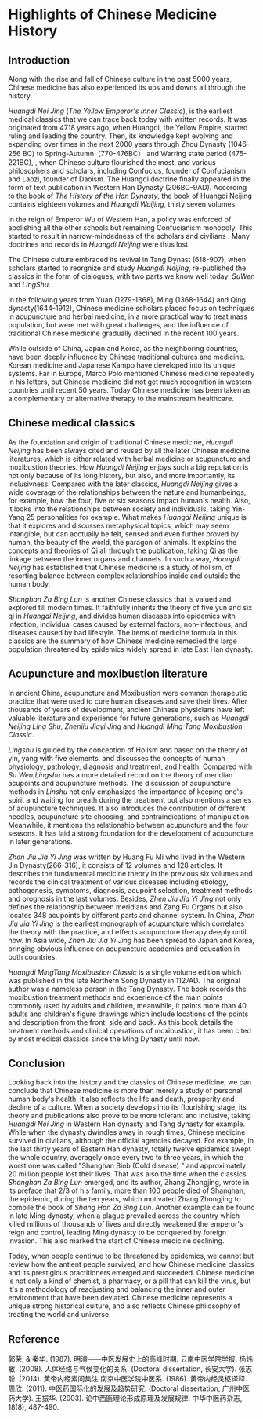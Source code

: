 # Highlights of Chinese Medicine History
## Introduction
Along with the rise and fall of Chinese culture in the past 5000 years, Chinese medicine has also experienced its ups and downs all through the history. 

*Huangdi Nei Jing* (*The Yellow Emperor's Inner Classic*), is the earliest medical classics that we can trace back today with written records. It was originated from 4718 years ago, when Huangdi, the Yellow Empire, started ruling and leading the country. Then, its knowledge kept evolving and expanding over times in the next 2000 years through Zhou Dynasty  (1046-256 BC) to Spring-Autumn（770-476BC） and Warring state period (475-221BC), , when Chinese culture flourished the most, and various philosophers and scholars, including  Confucius, founder of Confucianism and Laozi, founder of Daoism. The Huangdi doctrine finally appeared in the form of text publication in Western Han Dynasty (206BC-9AD). According to the book of *The History of the Han Dynasty*, the book of Huangdi Neijing contains eighteen volumes and *Huangdi Waijing*, thirty seven volumes.

In the reign of Emperor Wu of Western Han, a policy was enforced of abolishing all the other schools but remaining Confucianism monopoly. This started to result in narrow-mindedness of the scholars and civilians . Many doctrines and records in *Huangdi Neijing* were thus lost.

The Chinese culture embraced its revival in Tang Dynast (618-907), when scholars started to reorgnize and study *Huangdi Neijing*, re-published the classics in the form of dialogues, with two parts we know well today: *SuWen* and *LingShu*.

In the following years from Yuan (1279-1368), Ming (1368-1644) and Qing dynasty(1644-1912), Chinese medicine scholars placed focus on techniques in acupuncture and herbal medicine, in a more practical way to treat mass population, but were met with great  challenges, and  the influence of traditional Chinese medicine gradually declined in the recent 100 years.

While outside of China, Japan and Korea, as the neighboring countries, have been deeply influence by Chinese traditional cultures and medicine. Korean medicine and Japanese Kampo have developed into its unique systems. Far in Europe, Marco Polo mentioned Chinese medicine repeatedly in his letters, but Chinese medicine did not get much recognition in western countries until recent 50 years. Today Chinese medicine has been taken as a complementary or alternative therapy to the mainstream healthcare.
## Chinese medical classics

As the foundation and origin of traditional Chinese medicine, *Huangdi Neijing* has been always cited and reused by all the later Chinese medicine literatures, which is either related with herbal medicine or acupuncture and moxibustion theories. How *Huangdi Neijing* enjoys such a big reputation is not only because of its long history, but also, and more importantly, its inclusivness. Compared with the later classics, *Huangdi Neijing* gives a wide coverage of the relationships between the nature and humanbeings, for example, how the four, five or six seasons impact human's health. Also, it looks into the relationships between society and individuals, taking Yin-Yang 25 personalities for example. What makes *Huangdi Neijing* unique is that it explores and discusses metaphysical topics, which may seem intangible, but can acctually be felt, sensed and even further proved by human, the beauty of the world, the paragon of animals. It explains the concepts and theories of Qi all through the publication, taking Qi as the linkage between the inner organs and channels. In such a way, *Huangdi Neijing* has established that Chinese medicine is a study of holism, of resorting balance between complex relationships inside and outside the human body.

*Shanghan Za Bing Lun* is another Chinese classics that is valued and explored till modern times. It faithfully inherits the theory of five yun and six qi in *Huangdi Neijing*, and divides human diseases into epidemics with infection, individual cases caused by external factors, non-infectious, and diseases caused by bad lifestyle. The items of medicine formula in this classics are the summary of how Chinese medicine remedied the large population threatened by epidemics widely spread in late East Han dynasty. 
## Acupuncture and moxibustion literature

In ancient China, acupuncture and Moxibustion were common therapeutic practice that were used to cure human diseases and save their lives. After thousands of years of development, ancient Chinese physicians have left valuable literature and experience for future generations, such as *Huangdi Neijing Ling Shu*, *Zhenjiu Jiayi Jing* and *Huangdi Ming Tang Moxibustion Classic*.

*Lingshu* is guided by the conception of Holism and based on the theory of yin, yang with five elements, and discusses the concepts of human physiology, pathology, diagnosis and treatment, and health. Compared with *Su Wen*,*Lingshu* has a more detailed record on the theory of meridian acupoints and acupuncture methods. The discussion of acupuncture methods in *Linshu* not only emphasizes the importance of keeping one's spirit and waiting for breath during the treatment but also mentions a series of acupuncture techniques. It also introduces the contribution of different needles, acupuncture site choosing, and contraindications of manipulation. Meanwhile, it mentions the relationship between acupuncture and the four seasons. It has laid a strong foundation for the development of acupuncture in later generations.

*Zhen Jiu Jia Yi Jing* was written by Huang Fu Mi who lived in the Western Jin Dynasty(266-316), it consists of 12 volumes and 128 articles. It describes the fundamental medicine theory in the previous six volumes and records the clinical treatment of various diseases including etiology, pathogenesis, symptoms, diagnosis, acupoint selection, treatment methods and prognosis in the last volumes. Besides, *Zhen Jiu Jia Yi Jing* not only defines the relationship between meridians and Zang Fu Organs but also locates 348 acupoints by different parts and channel system. In China, *Zhen Jiu Jia Yi Jing* is the earliest monograph of acupuncture which correlates the theory with the practice, and effects acupuncture therapy deeply until now. In Asia wide,  *Zhen Jiu Jia Yi Jing* has been spread to Japan and Korea, bringing obvious influence on acupuncture academics and education in both countries.

*Huangdi MingTang Moxibustion Classic* is a single volume edition which was published in the late Northern Song Dynasty in 1127AD. The original author was a nameless person in the Tang Dynasty. The book records the moxibustion treatment methods and experience of the main points commonly used by adults and children, meanwhile, it paints more than 40 adults and children's figure drawings which include  locations of the points and description from the front, side and back. As this book details the treatment methods and clinical operations of moxibustion, it has been cited by most medical classics since the Ming Dynasty until now.
## Conclusion
Looking back into the history and the classics of Chinese medicine, we can conclude that Chinese medicine is more than merely a study of personal human body's health,  it also reflects the life and death, prosperity and decline of a culture. When a society develops into its flourishing stage, its theory and publications also prove to be more tolerant and inclusive, taking *Huangdi Nei Jing* in Western Han dynasty and Tang dynasty for example. While when the dynasty dwindles away in rough times, Chinese medicine survived in civilians, although the official agencies decayed. For example, in the last thirty years of Eastern Han dynasty, totally twelve epidemics swept the whole country, averagely once every two to three years, in which the worst one was called "Shanghan Binb (Cold disease) " and approximately 20 million people lost their lives. That was also the time when the classics *Shanghan Za Bing Lun* emerged, and its author, Zhang Zhongjing, wrote in its preface that 2/3 of his family, more than 100 people died of Shanghan, the epidemic, during the ten years, which motivated Zhang Zhongjing to compile the book of *Shang Han Za Bing Lun*. Another example can be found in late Ming dynasty, when a plague prevailed across the country which killed millions of thousands of lives and directly weakened the emperor's reign and control, leading Ming dynasty to be conquered by foreign invasion. This also marked the start of Chinese medicine declining.

Today, when people continue to be threatened by epidemics, we cannot but review how the antient people survived, and how Chinese medicine classics and its prestigious practitioners emerged and succeeded. Chinese medicine is not only a kind of chemist, a pharmacy, or a pill that can kill the virus, but it's a methodology of readjusting and balancing the inner and outer environment that have been deviated. Chinese medicine represents a unique strong historical  culture, and also reflects Chinese philosophy of treating the world and universe.

## Reference
郭荣, & 秦华. (1987). 明清——中医发展史上的高峰时期. 云南中医学院学报.
杨炜敏. (2008). 人体经络与气候变化的关系. (Doctoral dissertation, 长安大学).
张志聪. (2014). 黄帝内经素问集注
南京中医学院中医系. (1986). 黄帝内经灵枢译释.
周欣. (2011). 中医药国际化的发展及趋势研究. (Doctoral dissertation, 广州中医药大学).
王振华. (2003). 论中西医理论形成原理及发展规律. 中华中医药杂志, 18(8), 487-490.
